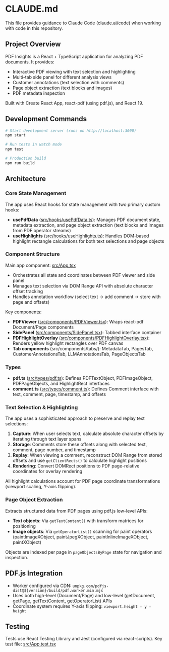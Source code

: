 # CLAUDE.md

This file provides guidance to Claude Code (claude.ai/code) when working with code in this repository.

## Project Overview

PDF Insights is a React + TypeScript application for analyzing PDF documents. It provides:
- Interactive PDF viewing with text selection and highlighting
- Multi-tab side panel for different analysis views
- Customer annotations (text selection with comments)
- Page object extraction (text blocks and images)
- PDF metadata inspection

Built with Create React App, react-pdf (using pdf.js), and React 19.

## Development Commands

```bash
# Start development server (runs on http://localhost:3000)
npm start

# Run tests in watch mode
npm test

# Production build
npm run build
```

## Architecture

### Core State Management

The app uses React hooks for state management with two primary custom hooks:

- **usePdfData** ([src/hooks/usePdfData.ts](src/hooks/usePdfData.ts)): Manages PDF document state, metadata extraction, and page object extraction (text blocks and images from PDF operator streams)
- **useHighlights** ([src/hooks/useHighlights.ts](src/hooks/useHighlights.ts)): Handles DOM-based highlight rectangle calculations for both text selections and page objects

### Component Structure

Main app component: [src/App.tsx](src/App.tsx)
- Orchestrates all state and coordinates between PDF viewer and side panel
- Manages text selection via DOM Range API with absolute character offset tracking
- Handles annotation workflow (select text → add comment → store with page and offsets)

Key components:
- **PDFViewer** ([src/components/PDFViewer.tsx](src/components/PDFViewer.tsx)): Wraps react-pdf Document/Page components
- **SidePanel** ([src/components/SidePanel.tsx](src/components/SidePanel.tsx)): Tabbed interface container
- **PDFHighlightOverlay** ([src/components/PDFHighlightOverlay.tsx](src/components/PDFHighlightOverlay.tsx)): Renders yellow highlight rectangles over PDF canvas
- **Tab components** (src/components/tabs/): MetadataTab, PagesTab, CustomerAnnotationsTab, LLMAnnotationsTab, PageObjectsTab

### Types

- **pdf.ts** ([src/types/pdf.ts](src/types/pdf.ts)): Defines PDFTextObject, PDFImageObject, PDFPageObjects, and HighlightRect interfaces
- **comment.ts** ([src/types/comment.ts](src/types/comment.ts)): Defines Comment interface with text, comment, page, timestamp, and offsets

### Text Selection & Highlighting

The app uses a sophisticated approach to preserve and replay text selections:

1. **Capture**: When user selects text, calculate absolute character offsets by iterating through text layer spans
2. **Storage**: Comments store these offsets along with selected text, comment, page number, and timestamp
3. **Replay**: When viewing a comment, reconstruct DOM Range from stored offsets and use `getClientRects()` to calculate highlight positions
4. **Rendering**: Convert DOMRect positions to PDF page-relative coordinates for overlay rendering

All highlight calculations account for PDF page coordinate transformations (viewport scaling, Y-axis flipping).

### Page Object Extraction

Extracts structured data from PDF pages using pdf.js low-level APIs:
- **Text objects**: Via `getTextContent()` with transform matrices for positioning
- **Image objects**: Via `getOperatorList()` scanning for paint operators (paintImageXObject, paintJpegXObject, paintInlineImageXObject, paintXObject)

Objects are indexed per page in `pageObjectsByPage` state for navigation and inspection.

## PDF.js Integration

- Worker configured via CDN: `unpkg.com/pdfjs-dist@${version}/build/pdf.worker.min.mjs`
- Uses both high-level (Document/Page) and low-level (getDocument, getPage, getTextContent, getOperatorList) APIs
- Coordinate system requires Y-axis flipping: `viewport.height - y - height`

## Testing

Tests use React Testing Library and Jest (configured via react-scripts). Key test file: [src/App.test.tsx](src/App.test.tsx)
